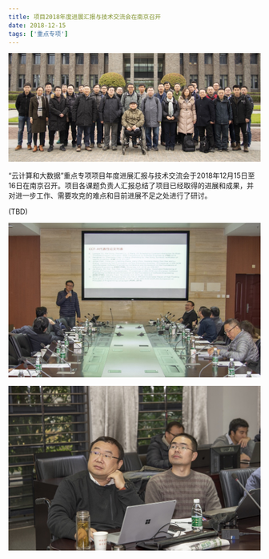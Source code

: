 ```yaml
---
title: 项目2018年度进展汇报与技术交流会在南京召开
date: 2018-12-15
tags: ['重点专项']
---
```


![](/content/2018-12-15a.jpg)

“云计算和大数据”重点专项项目年度进展汇报与技术交流会于2018年12月15日至16日在南京召开。项目各课题负责人汇报总结了项目已经取得的进展和成果，并对进一步工作、需要攻克的难点和目前进展不足之处进行了研讨。

<!--more-->

(TBD)

![](/content/2018-12-15b.jpg)

![](/content/2018-12-15c.jpg)